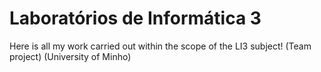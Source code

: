 # Laboratórios de Informática 3

Here is all my work carried out within the scope of the LI3 subject! (Team project) (University of Minho)
